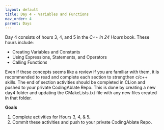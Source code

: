 ```yaml
---
layout: default
title: Day 4 - Variables and Functions
nav_order: 4
parent: Days
---
```


Day 4 consists of hours 3, 4, and 5 in the _C++ in 24 Hours_ book. These hours include:
- Creating Variables and Constants
- Using Expressions, Statements, and Operators
- Calling Functions

Even if these concepts seems like a review if you are familiar with them, it is recommended to read and complete each section to strengthen c/c++ skills.  The end of section activities should be completed in CLion and pushed to your private CodingAblate Repo.  This is done by creating a new day4 folder and updating the CMakeLists.txt file with any new files created in that folder.

**Goals**
1. Complete activities for Hours 3, 4, & 5.
2. Commit these activities and push to your private CodingAblate Repo.
